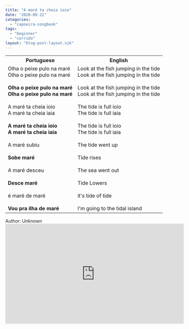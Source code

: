 ```yaml
---
title: "A maré ta cheia ioio"
date: "2020-09-22"
categories: 
  - "capoeira-songbook"
tags: 
  - "beginner"
  - "corrido"
layout: "blog-post-layout.njk"
---
```


<table class="capoeira-table">
    <tr class="header-row">
        <th>Portuguese</th>
        <th>English</th>
    </tr>
    <tr>
        <td>
        Olha o peixe pulo na maré<br>
        Olha o peixe pulo na maré<br>
        <br>
        <strong>Olha o peixe pulo na maré<br>
        Olha o peixe pulo na maré</strong><br>
        <br>
        A maré ta cheia ioio<br>
        A maré ta cheia iaia<br>
        <br>
        <strong>A maré ta cheia ioio<br>
        A maré ta cheia iaia</strong><br>
        <br>
        A maré subiu<br>
        <br>
        <strong>Sobe maré</strong><br>
        <br>
        A maré desceu<br>
        <br>
        <strong>Desce maré</strong><br>
        <br>
        é maré de maré<br>
        <br>
        <strong>Vou pra ilha de maré</strong>
        </td>
        <td>
        Look at the fish jumping in the tide<br>
        Look at the fish jumping in the tide<br>
        <br>
        Look at the fish jumping in the tide<br>
        Look at the fish jumping in the tide<br>
        <br>
        The tide is full ioio<br>
        The tide is full iaia<br>
        <br>
        The tide is full ioio<br>
        The tide is full iaia<br>
        <br>
        The tide went up<br>
        <br>
        Tide rises<br>
        <br>
        The sea went out<br>
        <br>
        Tide Lowers<br>
        <br>
        it's tide of tide<br>
        <br>
        I'm going to the tidal island
        </td>
    </tr>
</table>

<figcaption>
Author: Unknown
</figcaption>

<iframe width="560" height="315" src="https://www.youtube.com/embed/PWHAXRHloHA" title="YouTube video player" frameborder="0" allow="accelerometer; autoplay; clipboard-write; encrypted-media; gyroscope; picture-in-picture" allowfullscreen></iframe>